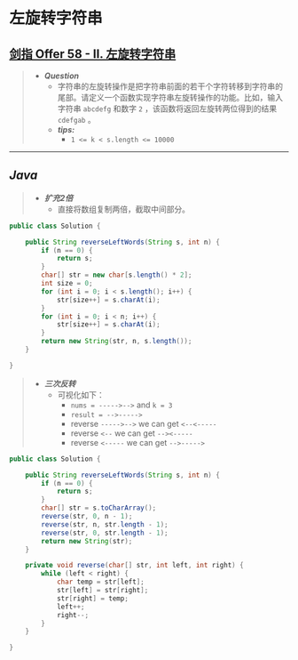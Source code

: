 # 左旋转字符串

## [剑指 Offer 58 - II. 左旋转字符串](https://leetcode.cn/problems/zuo-xuan-zhuan-zi-fu-chuan-lcof/)

> - ***Question***
>   - 字符串的左旋转操作是把字符串前面的若干个字符转移到字符串的尾部。请定义一个函数实现字符串左旋转操作的功能。比如，输入字符串 `abcdefg` 和数字 `2` ，该函数将返回左旋转两位得到的结果 `cdefgab` 。
>   - ***tips:***
>     - `1 <= k < s.length <= 10000`

---

## *Java*

> - ***扩充2倍***
>   - 直接将数组复制两倍，截取中间部分。

```java
public class Solution {

    public String reverseLeftWords(String s, int n) {
        if (n == 0) {
            return s;
        }
        char[] str = new char[s.length() * 2];
        int size = 0;
        for (int i = 0; i < s.length(); i++) {
            str[size++] = s.charAt(i);
        }
        for (int i = 0; i < n; i++) {
            str[size++] = s.charAt(i);
        }
        return new String(str, n, s.length());
    }

}
```

> - ***三次反转***
>   - 可视化如下：
>     - `nums = ----->-->` and `k = 3`
>     - `result = -->----->`
>     - reverse `----->-->` we can get `<--<-----`
>     - reverse `<--` we can get `--><-----`
>     - reverse `<-----` we can get `-->----->`

```java
public class Solution {

    public String reverseLeftWords(String s, int n) {
        if (n == 0) {
            return s;
        }
        char[] str = s.toCharArray();
        reverse(str, 0, n - 1);
        reverse(str, n, str.length - 1);
        reverse(str, 0, str.length - 1);
        return new String(str);
    }

    private void reverse(char[] str, int left, int right) {
        while (left < right) {
            char temp = str[left];
            str[left] = str[right];
            str[right] = temp;
            left++;
            right--;
        }
    }

}
```
